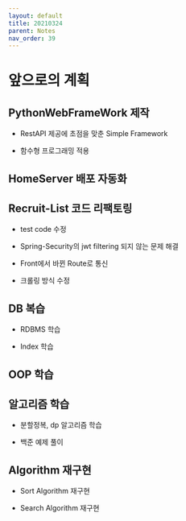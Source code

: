 ```yaml
---
layout: default
title: 20210324
parent: Notes
nav_order: 39
---
```


# 앞으로의 계획

## PythonWebFrameWork 제작

* RestAPI 제공에 초점을 맞춘 Simple Framework

* 함수형 프로그래밍 적용

## HomeServer 배포 자동화

## Recruit-List 코드 리팩토링

* test code 수정

* Spring-Security의 jwt filtering 되지 않는 문제 해결

* Front에서 바뀐 Route로 통신

* 크롤링 방식 수정

## DB 복습

* RDBMS 학습

* Index 학습

## OOP 학습

## 알고리즘 학습

* 분할정복, dp 알고리즘 학습 

* 백준 예제 풀이

## Algorithm 재구현

* Sort Algorithm 재구현

* Search Algorithm 재구현
